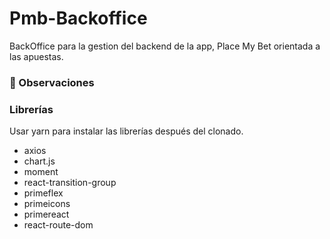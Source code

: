 # Pmb-Backoffice

BackOffice para la gestion del backend de la app, Place My Bet orientada a las apuestas.

### :bell: Observaciones

### Librerías
Usar yarn para instalar las librerías después del clonado.
* axios
* chart.js
* moment
* react-transition-group
* primeflex
* primeicons
* primereact
* react-route-dom
